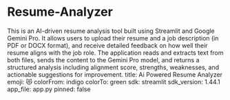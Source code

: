 # Resume-Analyzer
This is an AI-driven resume analysis tool built using Streamlit and Google Gemini Pro. It allows users to upload their resume and a job description (in PDF or DOCX format), and receive detailed feedback on how well their resume aligns with the job role. The application reads and extracts text from both files, sends the content to the Gemini Pro model, and returns a structured analysis including alignment score, strengths, weaknesses, and actionable suggestions for improvement. 
title: Ai Powered Resume Analyzer emoji: 😻 colorFrom: indigo colorTo: green sdk: streamlit sdk_version: 1.44.1 app_file: app.py pinned: false
